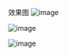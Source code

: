 效果图
![image](https://github.com/Zong2018/Music/assets/37098709/f815e139-0cc4-48f1-86a1-7069c752ae6a)

![image](https://github.com/Zong2018/Music/assets/37098709/ce01b851-9bce-4bf6-9834-4d0bf5a5d5a0)

![image](https://github.com/Zong2018/Music/assets/37098709/1022f5af-7734-4d24-a329-98940292c601)

